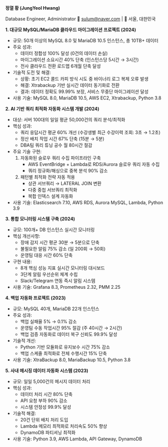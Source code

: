 **정열 황 (JungYeol Hwang)**

Database Engineer, Administrator 📧 [sulum@naver.com](mailto:sulum@naver.com) | 📍 서울, 대한민국

**1. 대규모 MySQL/MariaDB 클라우드 마이그레이션 프로젝트 (2024)**
- 규모: 50개 이상의 MySQL 8.0 및 MariaDB 10.5 인스턴스, 총 10TB+ 데이터
- 주요 성과:
  - 데이터 정합성 100% 달성 (0건의 데이터 손실)
  - 마이그레이션 소요시간 40% 단축 (인스턴스당 5시간 → 3시간)
  - 전사 클라우드 전환 로드맵 6개월 단축 달성
- 기술적 도전 및 해결:
  - 상황: 초기 EC2 콜드 카피 방식 시도 중 바이너리 로그 복제 오류 발생
  - 해결: Xtrabackup 기반 실시간 데이터 동기화로 전환
  - 결과: 데이터 정확도 99.99% 보장, 서비스 무중단 마이그레이션 달성
- 사용 기술: MySQL 8.0, MariaDB 10.5, AWS EC2, Xtrabackup, Python 3.8

**2. AI 기반 쿼리 최적화 자동화 시스템 개발 (2024)**
- 대상: 서버 100대의 일일 평균 50,000건의 쿼리 분석/최적화
- 핵심 성과:
  - 쿼리 응답시간 평균 60% 개선 (수강생별 최근 수강이력 조회: 3초 → 1.2초)
  - 정산 배치 작업 시간 67% 단축 (15분 → 5분)
  - DBA팀 쿼리 튜닝 공수 월 80시간 절감
- 주요 기술 구현:
  1. 자동화된 슬로우 쿼리 수집 파이프라인 구축
     - AWS EventBridge + Lambda로 RDS/Aurora 슬로우 쿼리 자동 수집
     - 쿼리 정규화/해싱으로 중복 분석 90% 감소
  2. 패턴별 최적화 전략 자동 적용
     - 상관 서브쿼리 → LATERAL JOIN 변환
     - 다중 중첩 서브쿼리 최적화
     - 복합 인덱스 설계 자동화
- 사용 기술: Elasticsearch 7.10, AWS RDS, Aurora MySQL, Lambda, Python 3.9

**3. 통합 모니터링 시스템 구축 (2024)**
- 규모: 100개+ DB 인스턴스 실시간 모니터링
- 핵심 개선사항:
  - 장애 감지 시간 평균 30분 → 5분으로 단축
  - 불필요한 알림 75% 감소 (일 200회 → 50회)
  - 운영팀 대응 시간 60% 단축
- 구현 내용:
  - 8개 핵심 성능 지표 실시간 모니터링 대시보드
  - 3단계 알림 우선순위 체계 수립
  - Slack/Telegram 연동 즉시 알림 시스템
- 사용 기술: Grafana 8.3, Prometheus 2.32, PMM 2.25

**4. 백업 자동화 프로젝트 (2023)**
- 규모: MySQL 40개, MariaDB 22개 인스턴스
- 주요 성과:
  - 백업 실패율 5% → 0.1% 감소
  - 운영팀 수동 작업시간 95% 절감 (주 40시간 → 2시간)
  - 백업 검증 자동화로 데이터 복구 신뢰도 99.9% 달성
- 기술적 개선:
  - Python 기반 모듈화로 유지보수 시간 75% 감소
  - 백업 스케줄 최적화로 전체 수행시간 15% 단축
- 사용 기술: XtraBackup 8.0, MariaBackup 10.5, Python 3.8

**5. 사내 메시징 데이터 자동화 시스템 (2023)**
- 규모: 일일 5,000건의 메시지 데이터 처리
- 핵심 성과:
  - 데이터 처리 시간 80% 단축
  - API 요청 부하 90% 감소
  - 시스템 안정성 99.9% 달성
- 기술적 해결:
  - 20건 단위 배치 처리 도입
  - Lambda 메모리 최적화로 처리속도 50% 향상
  - DynamoDB 파티셔닝 최적화
- 사용 기술: Python 3.9, AWS Lambda, API Gateway, DynamoDB
